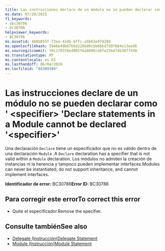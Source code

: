 ```yaml
---
title: Las instrucciones declare de un módulo no se pueden declarar como ' <specifier> '
ms.date: 07/20/2015
f1_keywords:
- vbc30786
- bc30786
helpviewer_keywords:
- BC30786
ms.assetid: 488b855f-72ea-414b-bffc-a5b63e97d289
ms.openlocfilehash: 5946b49b6766d226b00cbb6bbd7d97684e13eed6
ms.sourcegitcommit: f8c270376ed905f6a8896ce0fe25b4f4b38ff498
ms.translationtype: MT
ms.contentlocale: es-ES
ms.lasthandoff: 06/04/2020
ms.locfileid: "84389389"
---
```

# <a name="declare-statements-in-a-module-cannot-be-declared-specifier"></a><span data-ttu-id="ac262-102">Las instrucciones declare de un módulo no se pueden declarar como ' \<specifier> '</span><span class="sxs-lookup"><span data-stu-id="ac262-102">Declare statements in a Module cannot be declared '\<specifier>'</span></span>
<span data-ttu-id="ac262-103">Una declaración `Declare` tiene un especificador que no es válido dentro de una declaración `Module` .</span><span class="sxs-lookup"><span data-stu-id="ac262-103">A `Declare` declaration has a specifier that is not valid within a `Module` declaration.</span></span> <span data-ttu-id="ac262-104">Los módulos no admiten la creación de instancias ni la herencia y tampoco pueden implementar interfaces.</span><span class="sxs-lookup"><span data-stu-id="ac262-104">Modules can never be instantiated, do not support inheritance, and cannot implement interfaces.</span></span>  
  
 <span data-ttu-id="ac262-105">**Identificador de error:** BC30786</span><span class="sxs-lookup"><span data-stu-id="ac262-105">**Error ID:** BC30786</span></span>  
  
## <a name="to-correct-this-error"></a><span data-ttu-id="ac262-106">Para corregir este error</span><span class="sxs-lookup"><span data-stu-id="ac262-106">To correct this error</span></span>  
  
- <span data-ttu-id="ac262-107">Quite el especificador.</span><span class="sxs-lookup"><span data-stu-id="ac262-107">Remove the specifier.</span></span>  
  
## <a name="see-also"></a><span data-ttu-id="ac262-108">Consulte también</span><span class="sxs-lookup"><span data-stu-id="ac262-108">See also</span></span>

- [<span data-ttu-id="ac262-109">Delegate (Instrucción)</span><span class="sxs-lookup"><span data-stu-id="ac262-109">Delegate Statement</span></span>](../language-reference/statements/delegate-statement.md)
- [<span data-ttu-id="ac262-110">Module (Instrucción)</span><span class="sxs-lookup"><span data-stu-id="ac262-110">Module Statement</span></span>](../language-reference/statements/module-statement.md)
